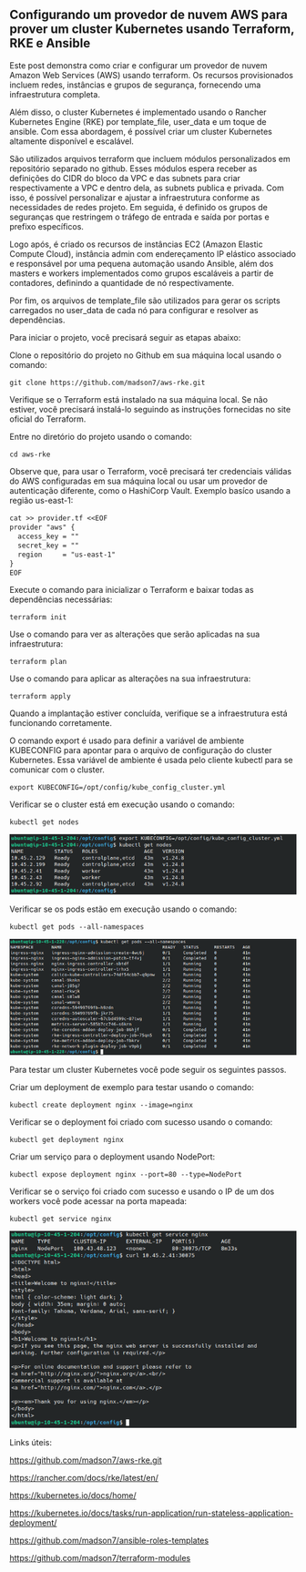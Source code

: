 ## Configurando um provedor de nuvem AWS para prover um cluster Kubernetes usando Terraform, RKE e Ansible

Este post demonstra como criar e configurar um provedor de nuvem Amazon Web Services (AWS) usando terraform. Os recursos provisionados incluem redes, instâncias e grupos de segurança, fornecendo uma infraestrutura completa.

Além disso, o cluster Kubernetes é implementado usando o Rancher Kubernetes Engine (RKE) por template_file, user_data e um toque de ansible. Com essa abordagem, é possível criar um cluster Kubernetes altamente disponível e escalável.

São utilizados arquivos terraform que incluem módulos personalizados em repositório separado no github. Esses módulos espera receber as definições do CIDR do bloco da VPC e das subnets para criar respectivamente a VPC e dentro dela, as subnets publica e privada. Com isso, é possível personalizar e ajustar a infraestrutura conforme as necessidades de redes projeto.
Em seguida, é definido os grupos de seguranças que restringem o tráfego de entrada e saída por portas e prefixo específicos.

Logo após, é criado os recursos de instâncias EC2 (Amazon Elastic Compute Cloud), instância admin com endereçamento IP elástico associado e responsável por uma pequena automação usando Ansible, além dos masters e workers implementados como grupos escaláveis a partir de contadores, definindo a quantidade de nó respectivamente.

Por fim, os arquivos de template_file são utilizados para gerar os scripts carregados no user_data de cada nó para configurar e resolver as dependências.

Para iniciar o projeto, você precisará seguir as etapas abaixo:

Clone o repositório do projeto no Github em sua máquina local usando o comando:
```
git clone https://github.com/madson7/aws-rke.git
```

Verifique se o Terraform está instalado na sua máquina local. Se não estiver, você precisará instalá-lo seguindo as instruções fornecidas no site oficial do Terraform.

Entre no diretório do projeto usando o comando:
```
cd aws-rke
```

Observe que, para usar o Terraform, você precisará ter credenciais válidas do AWS configuradas em sua máquina local ou usar um provedor de autenticação diferente, como o HashiCorp Vault. Exemplo basíco usando a região us-east-1:

```
cat >> provider.tf <<EOF
provider "aws" {
  access_key = ""
  secret_key = ""
  region     = "us-east-1"
}
EOF
```

Execute o comando para inicializar o Terraform e baixar todas as dependências necessárias:
```
terraform init
```

Use o comando para ver as alterações que serão aplicadas na sua infraestrutura:
```
terraform plan
```

Use o comando para aplicar as alterações na sua infraestrutura:
```
terraform apply
```

Quando a implantação estiver concluída, verifique se a infraestrutura está funcionando corretamente.

O comando export é usado para definir a variável de ambiente KUBECONFIG para apontar para o arquivo de configuração do cluster Kubernetes. Essa variável de ambiente é usada pelo cliente kubectl para se comunicar com o cluster.
```
export KUBECONFIG=/opt/config/kube_config_cluster.yml
```

Verificar se o cluster está em execução usando o comando:
```
kubectl get nodes
```
![get nodes](./img/getnodes.png)

Verificar se os pods estão em execução usando o comando:
```
kubectl get pods --all-namespaces
```
![get nodes](./img/getpods.png)

Para testar um cluster Kubernetes você pode seguir os seguintes passos.

Criar um deployment de exemplo para testar usando o comando:
```
kubectl create deployment nginx --image=nginx
```

Verificar se o deployment foi criado com sucesso usando o comando:
```
kubectl get deployment nginx
```

Criar um serviço para o deployment usando NodePort:
```
kubectl expose deployment nginx --port=80 --type=NodePort
```

Verificar se o serviço foi criado com sucesso e usando o IP de um dos workers você pode acessar na porta mapeada:
```
kubectl get service nginx
```
![get nodes](./img/getservice.png)


Links úteis:

https://github.com/madson7/aws-rke.git

https://rancher.com/docs/rke/latest/en/

https://kubernetes.io/docs/home/

https://kubernetes.io/docs/tasks/run-application/run-stateless-application-deployment/

https://github.com/madson7/ansible-roles-templates

https://github.com/madson7/terraform-modules
